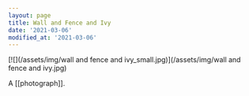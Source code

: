 ```yaml
---
layout: page
title: Wall and Fence and Ivy
date: '2021-03-06'
modified_at: '2021-03-06'
---
```


[![](/assets/img/wall and fence and ivy_small.jpg)](/assets/img/wall and fence and ivy.jpg)

A [[photograph]].
